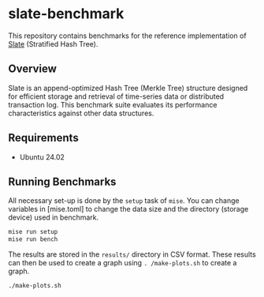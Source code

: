 # slate-benchmark

This repository contains benchmarks for the reference implementation of [Slate](https://github.com/torao/stratified-hash-tree) (Stratified Hash Tree).

## Overview

Slate is an append-optimized Hash Tree (Merkle Tree) structure designed for efficient storage and retrieval of time-series data or distributed transaction log. This benchmark suite evaluates its performance characteristics against other data structures.

## Requirements

- Ubuntu 24.02

## Running Benchmarks

All necessary set-up is done by the `setup` task of `mise`. You can change variables in [mise.toml] to change the data
size and the directory (storage device) used in benchmark.

```bash
mise run setup
mise run bench
```

The results are stored in the `results/` directory in CSV format. These results can then be used to create a graph using
`. /make-plots.sh` to create a graph.

```bash
./make-plots.sh
```
